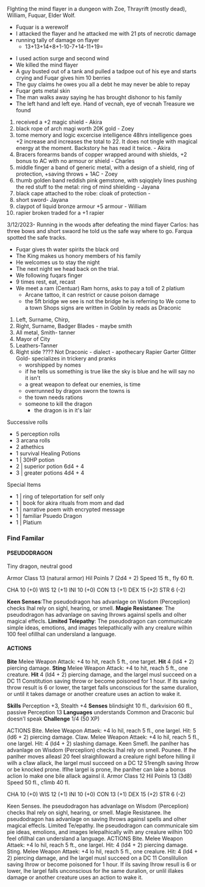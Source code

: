 FIghting the mind flayer in a dungeon with Zoe, Thrayrift (mostly dead), William, Fuquar, Elder Wolf.


- Fuquar is a werewolf 
- I attacked the flayer and he attacked me with 21 pts of necrotic damage
- running tally of damage on flayer
	- 13+13+14+8+1-10-7+14-11+19=
* I used action surge and second wind 
* We killed the mind flayer
* A guy busted out of a tank and pulled a tadpoe out of his eye and starts crying and Fuqar gives him 10 berries
* The guy claims he owes you all a debt he may never be able to repay
* Fuqar gets metal skin
* The man walks away saying he has brought dishonor to his family
* The left hand and left eye. Hand of vecnah, eye of vecnah
Treasure we found
1. received a +2 magic shield - Akira 
2. black rope of arch magi worth 20K gold - Zoey
3. tome memory and logic excercise intelligence 48hrs intelligence goes +2 increase and increases the total to 22. It does not tingle with magical energy at the moment. Backstory he has read it twice. - Akira
4. Bracers forearms bands of copper wrapped around with shields, +2 bonus to AC with no armour or shield - Charles
5. middle finger a band of generic metal, with a design of a shield, ring of protection, +saving throws + 1AC - Zoey
6. thumb golden band reddish pink gemstone, with sqiqqlely lines pushing the red stuff to the metal: ring of mind shielding - Jayana
7. black cape attached to the robe: cloak of protection - 
8. short sword- Jayana
9. claypot of liquid bronze armour +5 armour - William
10. rapier broken traded for a +1 rapier

3/12/2023- Running in the woods after defeating the mind flayer
Carlos: has three bows and short swaord he told us the safe way where to go. Farqua spotted the safe tracks.
- Fuqar gives th water spirits the black ord
- The King makes us honory members of his family
- He welcomes us to stay the night
- The next night we head back on the trial.
- We following fuqars finger
- 9 times rest, eat, recast
- We meet a ram (Centuar) Ram horns,  asks to pay a toll of 2 platium
	- Arcane tattoo, it can restrict or cause poison damage
	- the 5ft bridge we see is not the bridge he is referring to
We come to a town
Shops signs are written in Goblin by reads as Draconic
1. Left, Surname, Chirp, 
2. Right, Surname, Badger Blades - maybe smith
3. All metal,  Smith- tanner
4. Mayor of City
5. Leathers-Tanner
6. Right side ???? Not Draconic - dialect - apothecary
Rapier
Garter Glitter Gold- specializes in trickery and pranks 
	- worshipped by nomes
	- if he tells us something is true like the sky is blue and he will say no it isn't 
	- a great weapon to defeat our enemies, is time
	- overrunned by dragon sworn the towns is
	- the town needs rations
	- someone to kill the dragon
		- the dragon is in it's lair




Successive rolls
* 5 perception rolls
* 3 arcana rolls
* 2 athethics 
* 1 survival
Healing Potions
* 1 | 30HP potion
* 2 | superior potion 6d4 + 4
* 3 | greater potions 4d4 + 4

Special Items
* 1 | ring of teleportation for self only
* 1 | book for akira rituals from mom and dad
* 1 | narrative poem with encrypted message
* 1 | familiar Psuedo Dragon
* 1 | Platium

### Find Familar
#### PSEUDODRAGON
Tiny dragon, neutral good

Armor Class 13 (natural armor)
Hil Poinls 7 (2d4 + 2)
Speed 15 ft., fly 60 ft.

CHA
10 (+0)
WIS
12 (+1)
INI
10 (+0)
CON
13 (+1)
DEX
15 (+2)
STR
6 (-2)

**Keen Senses**:The pseudodragon has advanlage on Wisdom
(Perceplion) checks Ihal rely on sighl, hearing, or smell.
**Magie Resistanee**: The pseudodragon has advanlage on saving
Ihrows againsl spells and olher magical effecls.
**Limited Telepathy**: The pseudodragon can communicate
simple ideas, emotions, and images telepathically wilh any
crealure wilhin 100 feel ofillhal can undersland a language.
#### ACTIONS
**Bite** Melee Weapon Attack: +4 to hit, reach 5 ft., one target.
**Hit** 4 (ld4 + 2) piercing damage.
**Sting** Melee Weapon Attack: +4 to hit, reach 5 ft., one creature.
**Hit** 4 (ld4 + 2) piercing damage, and the largel musl succeed
on a DC 11 Constitution saving throw or become poisoned for
1 hour. If its saving throw result is 6 or lower, the target falls
unconscious for the same duralion, or until it takes damage or
another creature uses an action to wake it.

**Skills** Perception +3, Stealth +4
**Senses** blindsight 10 fI., darkvision 60 fI., passive Perception 13
**Languages** understands Common and Draconic bul doesn'l
speak
**Challenge** 1/4 (50 XP)

ACTlONS
Bite. Melee Weapon Attaek: +4 lo hil, reach 5 fI., one largel.
Hit: 5 (ld6 + 2) piercing damage.
Claw. Melee Weapon Attaek: +4 lo hil, reach 5 fI., one largel.
Hit: 4 (ld4 + 2) slashing damage.
Keen Smefl. lhe panlher has advanlage on Wisdom
(Perceplion) checks Ihal rely on smell.
Pounee. If lhe panlher moves alleasl 20 feel slraighlloward
a crealure righl before hilling il wilh a c1aw allack, lhe largel
musl succeed on a DC 12 51renglh saving Ihrow or be knocked
prone. Iflhe largel is prone, lhe panlher can lake a bonus
aclion lo make one bile allack againsl il.
Armor Class 12
Hil Poinls 13 (3d8)
Speed 50 fI., c1imb 40 fI.

CHA
10 (+0)
WIS
12 (+1)
INI
10 (+0)
CON
13 (+1)
DEX
15 (+2)
STR
6 (-2)

Keen Senses. lhe pseudodragon has advanlage on Wisdom
(Perceplion) checks Ihal rely on sighl, hearing, or smell.
Magie Resistanee. lhe pseudodragon has advanlage on saving
Ihrows againsl spells and olher magical effecls.
Limited Te/epathy. lhe pseudodragon can communicale
sim pie ideas, emolions, and images lelepalhically wilh any
crealure wilhin 100 feel ofillhal can undersland a language.
ACTIONS
Bite. Melee Weapon Attaek: +4 lo hil, reach 5 ft., one largel.
Hit: 4 (ld4 + 2) piercing damage.
Sting. Melee Weapon Attaek: +4 lo hil, reach 5 fI., one crealure.
Hit: 4 (ld4 + 2) piercing damage, and lhe largel musl succeed
on a DC 11 Conslilulion saving Ihrow or become poisoned for
1 hour. If ils saving Ihrow resull is 6 or lower, lhe largel falls
unconscious for lhe same duralion, or unlil illakes damage or
another creature uses an action to wake it.
